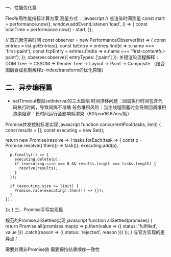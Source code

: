 一、性能优化篇

Flex布局性能指标计算方案 测量方式：
javascript
// 总渲染时间测量
const start = performance.now();
window.addEventListener('load', () => {
  const totalTime = performance.now() - start;
});

// 首元素渲染时间
const observer = new PerformanceObserver(list => {
  const entries = list.getEntries();
  const fpEntry = entries.find(e => e.name === 'first-paint');
  const fcpEntry = entries.find(e => e.name === 'first-contentful-paint');
});
observer.observe({ entryTypes: ['paint'] });
关键渲染流程解释： DOM Tree → CSSOM → Render Tree → Layout → Paint → Composite （结合图层合成机制解释z-index/transform的优化原理）

## 二、异步编程篇

- setTimeout模拟setInterval的三大缺陷
时间漂移问题：回调执行时间包含代码执行时间，导致间隔不准确
任务堆积风险：当主线程阻塞时会导致回调堆积
渲染阻塞：长时间运行会影响帧渲染（60fps≈16.67ms/帧）


Promise并发控制标准实现
javascript
function concurrentPool(tasks, limit) {
  const results = [];
  const executing = new Set();
  
  return new Promise(resolve => {
    tasks.forEach(task => {
      const p = Promise.resolve().then(() => task());
      executing.add(p);
      
      p.finally(() => {
        executing.delete(p);
        if (executing.size === 0 && results.length === tasks.length) {
          resolve(results);
        }
      });
      
      if (executing.size >= limit) {
        Promise.race(executing).then(() => {});
      }
    });
  });
}
三、Promise手写实现篇

规范的Promise.allSettled实现
javascript
function allSettled(promises) {
  return Promise.all(promises.map(p => 
    p.then(value => ({ status: 'fulfilled', value }))
     .catch(reason => ({ status: 'rejected', reason }))
  ));
}
与官方实现的差异点：

需要处理非Promise值
需要保持结果顺序一致性